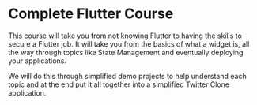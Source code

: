 # Complete Flutter Course

This course will take you from not knowing Flutter to having the skills to secure a Flutter job. It will take you from the basics of what a widget is, all the way through topics like State Management and eventually deploying your applications.

We will do this through simplified demo projects to help understand each topic and at the end put it all together into a simplified Twitter Clone application.
